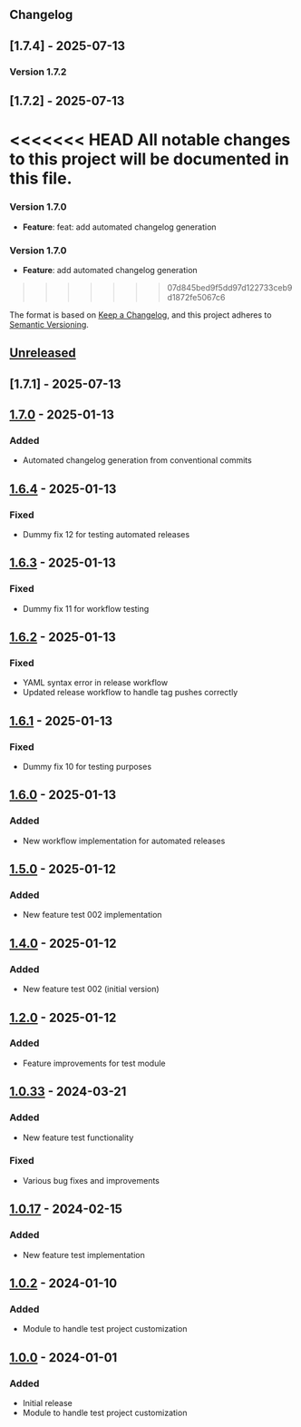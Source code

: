 ## Changelog

## [1.7.4] - 2025-07-13


### Version 1.7.2

## [1.7.2] - 2025-07-13

<<<<<<< HEAD
All notable changes to this project will be documented in this file.
=======

### Version 1.7.0
- **Feature**: feat: add automated changelog generation


### Version 1.7.0
- **Feature**: add automated changelog generation
>>>>>>> 07d845bed9f5dd97d122733ceb9d1872fe5067c6

The format is based on [Keep a Changelog](https://keepachangelog.com/en/1.0.0/),
and this project adheres to [Semantic Versioning](https://semver.org/spec/v2.0.0.html).

## [Unreleased]

## [1.7.1] - 2025-07-13

## [1.7.0] - 2025-01-13
### Added
- Automated changelog generation from conventional commits

## [1.6.4] - 2025-01-13
### Fixed
- Dummy fix 12 for testing automated releases

## [1.6.3] - 2025-01-13
### Fixed
- Dummy fix 11 for workflow testing

## [1.6.2] - 2025-01-13
### Fixed
- YAML syntax error in release workflow
- Updated release workflow to handle tag pushes correctly

## [1.6.1] - 2025-01-13
### Fixed
- Dummy fix 10 for testing purposes

## [1.6.0] - 2025-01-13
### Added
- New workflow implementation for automated releases

## [1.5.0] - 2025-01-12
### Added
- New feature test 002 implementation

## [1.4.0] - 2025-01-12
### Added
- New feature test 002 (initial version)

## [1.2.0] - 2025-01-12
### Added
- Feature improvements for test module

## [1.0.33] - 2024-03-21
### Added
- New feature test functionality
### Fixed
- Various bug fixes and improvements

## [1.0.17] - 2024-02-15
### Added
- New feature test implementation

## [1.0.2] - 2024-01-10
### Added
- Module to handle test project customization

## [1.0.0] - 2024-01-01
### Added
- Initial release
- Module to handle test project customization

[Unreleased]: https://github.com/softcommerceltd/automatic-workflow-test/compare/v1.7.0...HEAD
[1.7.0]: https://github.com/softcommerceltd/automatic-workflow-test/compare/v1.6.4...v1.7.0
[1.6.4]: https://github.com/softcommerceltd/automatic-workflow-test/compare/v1.6.3...v1.6.4
[1.6.3]: https://github.com/softcommerceltd/automatic-workflow-test/compare/v1.6.2...v1.6.3
[1.6.2]: https://github.com/softcommerceltd/automatic-workflow-test/compare/v1.6.1...v1.6.2
[1.6.1]: https://github.com/softcommerceltd/automatic-workflow-test/compare/v1.6.0...v1.6.1
[1.6.0]: https://github.com/softcommerceltd/automatic-workflow-test/compare/v1.5.0...v1.6.0
[1.5.0]: https://github.com/softcommerceltd/automatic-workflow-test/compare/v1.4.0...v1.5.0
[1.4.0]: https://github.com/softcommerceltd/automatic-workflow-test/compare/v1.2.0...v1.4.0
[1.2.0]: https://github.com/softcommerceltd/automatic-workflow-test/compare/v1.0.33...v1.2.0
[1.0.33]: https://github.com/softcommerceltd/automatic-workflow-test/compare/v1.0.17...v1.0.33
[1.0.17]: https://github.com/softcommerceltd/automatic-workflow-test/compare/v1.0.2...v1.0.17
[1.0.2]: https://github.com/softcommerceltd/automatic-workflow-test/compare/v1.0.0...v1.0.2
[1.0.0]: https://github.com/softcommerceltd/automatic-workflow-test/releases/tag/v1.0.0
